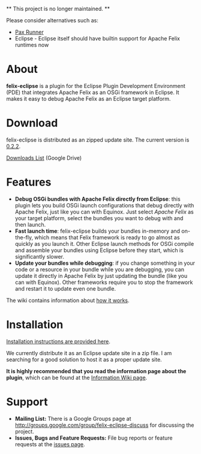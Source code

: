 ** This project is no longer maintained. **

Please consider alternatives such as:
  * [Pax Runner](https://ops4j1.jira.com/wiki/spaces/paxrunner/overview)
  * Eclipse - Eclipse itself should have builtin support for Apache Felix runtimes now

# About #

**felix-eclipse** is a plugin for the Eclipse Plugin Development Environment (PDE) that integrates Apache Felix as an OSGi framework in Eclipse. It makes it easy to debug Apache Felix as an Eclipse target platform.

# Download #

felix-eclipse is distributed as an zipped update site. The current version is [0.2.2](https://googledrive.com/host/0Bx-zGLMA4ZsOY0EzTXUyd3VfQkk/au.com.forge.felix.eclipse.update_site-0.2.2.zip).

[Downloads List](https://googledrive.com/host/0Bx-zGLMA4ZsOY0EzTXUyd3VfQkk/) (Google Drive)

# Features #

  * **Debug OSGi bundles with Apache Felix directly from Eclipse**: this plugin lets you build OSGi launch configurations that debug directly with Apache Felix, just like you can with Equinox. Just select _Apache Felix_ as your target platform, select the bundles you want to debug with and then launch.
  * **Fast launch time**: felix-eclipse builds your bundles in-memory and on-the-fly, which means that Felix framework is ready to go almost as quickly as you launch it. Other Eclipse launch methods for OSGi compile and assemble your bundles using Eclipse before they start, which is significantly slower.
  * **Update your bundles while debugging**: if you change something in your code or a resource in your bundle while you are debugging, you can update it directly in Apache Felix by just updating the bundle (like you can with Equinox). Other frameworks require you to stop the framework and restart it to update even one bundle.

The wiki contains information about [how it works](HowItWorks.md).

# Installation #

[Installation instructions are provided here](Installation.md).

We currently distribute it as an Eclipse update site in a zip file. I am searching for a good solution to host it as a proper update site.

**It is highly recommended that you read the information page about the plugin**, which can be found at the [Information Wiki page](Information.md).


# Support #

  * **Mailing List:** There is a Google Groups page at http://groups.google.com/group/felix-eclipse-discuss for discussing the project.
  * **Issues, Bugs and Feature Requests:** File bug reports or feature requests at the [issues page](https://github.com/chris-armstrong/felix-eclipse/issues).






